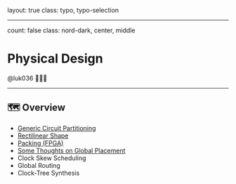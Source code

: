 layout: true
class: typo, typo-selection

---

count: false
class: nord-dark, center, middle

# Physical Design

@luk036 👨🏻‍🏫

---

## 🗺️ Overview

- [Generic Circuit Partitioning](ckpttn.html)
- [Rectilinear Shape](recti.html)
- [Packing (FPGA)](packing.html)
- [Some Thoughts on Global Placement](minmax-placement.html)
- Clock Skew Scheduling
- Global Routing
- Clock-Tree Synthesis
